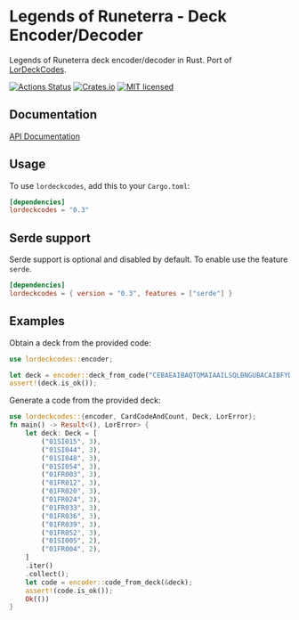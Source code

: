 # Legends of Runeterra - Deck Encoder/Decoder
Legends of Runeterra deck encoder/decoder in Rust. Port of [LorDeckCodes](https://github.com/RiotGames/LoRDeckCodes).

[![Actions Status](https://github.com/iulianR/lordeckcodes-rs/workflows/Rust/badge.svg)](https://github.com/iulianR/lordeckcodes-rs/actions)
[![Crates.io][crates-badge]][crates-url]
[![MIT licensed][mit-badge]][mit-url]

[crates-badge]: https://img.shields.io/crates/v/lordeckcodes.svg
[crates-url]: https://crates.io/crates/lordeckcodes
[mit-badge]: https://img.shields.io/badge/license-MIT-blue.svg
[mit-url]: LICENSE

## Documentation

[API Documentation](https://docs.rs/lordeckcodes)

## Usage

To use `lordeckcodes`, add this to your `Cargo.toml`:

```toml
[dependencies]
lordeckcodes = "0.3"
```

## Serde support

Serde support is optional and disabled by default. To enable use the feature `serde`.

```toml
[dependencies]
lordeckcodes = { version = "0.3", features = ["serde"] }
```

## Examples
Obtain a deck from the provided code:

```rust
use lordeckcodes::encoder;

let deck = encoder::deck_from_code("CEBAEAIBAQTQMAIAAILSQLBNGUBACAIBFYDACAAHBEHR2IBLAEBACAIFAY");
assert!(deck.is_ok());
```

Generate a code from the provided deck:
```rust
use lordeckcodes::{encoder, CardCodeAndCount, Deck, LorError};
fn main() -> Result<(), LorError> {
    let deck: Deck = [
        ("01SI015", 3),
        ("01SI044", 3),
        ("01SI048", 3),
        ("01SI054", 3),
        ("01FR003", 3),
        ("01FR012", 3),
        ("01FR020", 3),
        ("01FR024", 3),
        ("01FR033", 3),
        ("01FR036", 3),
        ("01FR039", 3),
        ("01FR052", 3),
        ("01SI005", 2),
        ("01FR004", 2),
    ]
    .iter()
    .collect();
    let code = encoder::code_from_deck(&deck);
    assert!(code.is_ok());
    Ok(())
}
```
